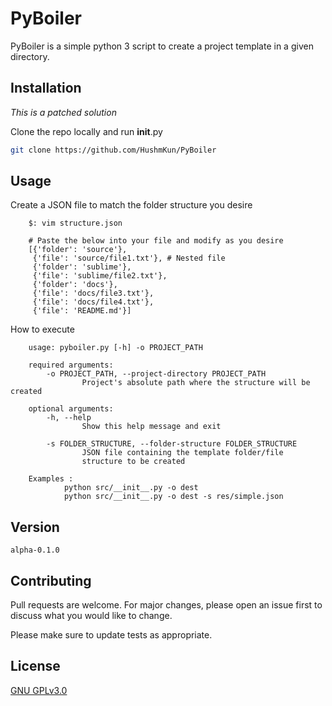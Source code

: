 # PyBoiler

PyBoiler is a simple python 3 script to create a project template in a given directory.

## Installation
*This is a patched solution*

Clone the repo locally and run __init__.py 



```bash
git clone https://github.com/HushmKun/PyBoiler
```

## Usage
Create a JSON file to match the folder structure you desire
```
    $: vim structure.json 
    
    # Paste the below into your file and modify as you desire
	[{'folder': 'source'}, 
     {'file': 'source/file1.txt'}, # Nested file
     {'folder': 'sublime'}, 
     {'file': 'sublime/file2.txt'}, 
     {'folder': 'docs'}, 
     {'file': 'docs/file3.txt'}, 
     {'file': 'docs/file4.txt'},
     {'file': 'README.md'}]
```
 How to execute
```
	usage: pyboiler.py [-h] -o PROJECT_PATH

	required arguments:
  		-o PROJECT_PATH, --project-directory PROJECT_PATH 
  				Project's absolute path where the structure will be created  		
                        	
    optional arguments:
      	-h, --help 	
      			Show this help message and exit
      			
        -s FOLDER_STRUCTURE, --folder-structure FOLDER_STRUCTURE
                JSON file containing the template folder/file
                structure to be created

    Examples :
            python src/__init__.py -o dest
            python src/__init__.py -o dest -s res/simple.json
```
## Version

    alpha-0.1.0

## Contributing

Pull requests are welcome. For major changes, please open an issue first
to discuss what you would like to change.

Please make sure to update tests as appropriate.

## License

[GNU GPLv3.0](https://choosealicense.com/licenses/gpl-3.0/)